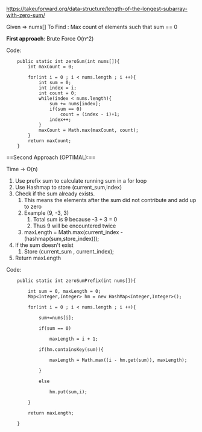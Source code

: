
https://takeuforward.org/data-structure/length-of-the-longest-subarray-with-zero-sum/


Given => nums\[]
To Find : Max count of elements such that sum == 0

**First approach**:
Brute Force O(n^2)

Code:
```
    public static int zeroSum(int nums[]){
        int maxCount = 0;

        for(int i = 0 ; i < nums.length ; i ++){
            int sum = 0;
            int index = i;
            int count = 0;
            while(index < nums.length){
                sum += nums[index];
                if(sum == 0)
                    count = (index - i)+1;
                index++;
            }
            maxCount = Math.max(maxCount, count);
        }
        return maxCount;
    }
```

==Second Approach (OPTIMAL):==

Time -> O(n)

1. Use prefix sum to calculate running sum in a for loop
2. Use Hashmap to store (current_sum,index)
3. Check if the sum already exists. 
	1. This means the elements after the sum did not contribute and add up to zero
	2. Example (9, -3, 3)
		1. Total sum is 9 because -3 + 3 = 0
		2. Thus 9 will be encountered twice
	3. maxLength = Math.max(current_index - (hashmap(sum,store_index)));
4. If the sum doesn't exist
	1. Store (current_sum , current_index);
5. Return maxLength


Code:

```
    public static int zeroSumPrefix(int nums[]){

        int sum = 0, maxLength = 0;
        Map<Integer,Integer> hm = new HashMap<Integer,Integer>();

        for(int i = 0 ; i < nums.length ; i ++){

            sum+=nums[i];

            if(sum == 0)

                maxLength = i + 1;

            if(hm.containsKey(sum)){

                maxLength = Math.max((i - hm.get(sum)), maxLength);

            }

            else

                hm.put(sum,i);

        }

        return maxLength;

    }
```




